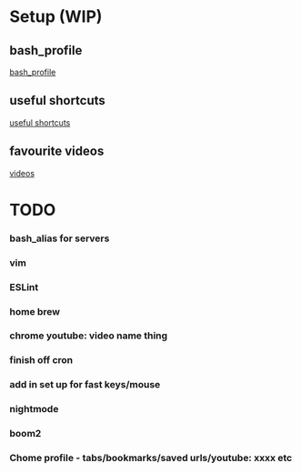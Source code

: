 # Setup (WIP)

## bash_profile
[bash_profile](./bash_profile)

## useful shortcuts
[useful shortcuts](./shortcuts.md)

## favourite videos
[videos](./videos.md)

# TODO

### bash_alias for servers
### vim
### ESLint
### home brew
### chrome youtube: video name thing
### finish off cron
### add in set up for fast keys/mouse
### nightmode
### boom2
### Chome profile - tabs/bookmarks/saved urls/youtube: xxxx etc

